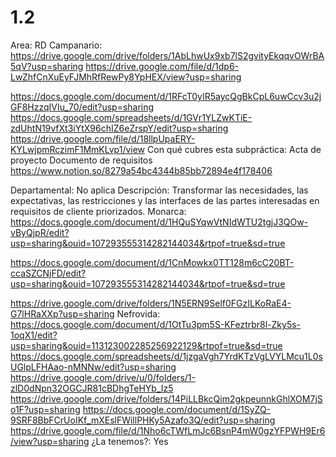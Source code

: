 # 1.2

Area: RD
Campanario: https://drive.google.com/drive/folders/1AbLhwUx9xb7lS2gvityEkqqvOWrBA5qV?usp=sharing
https://drive.google.com/file/d/1dp6-LwZhfCnXuEyFJMhRfRewPy8YpHEX/view?usp=sharing

https://docs.google.com/document/d/1RFcT0yIR5aycQgBkCpL6uwCcv3u2jGF8HzzqIVIu_70/edit?usp=sharing
https://docs.google.com/spreadsheets/d/1GVr1YLZwKTiE-zdUhtN19vfXt3iYtX96chIZ6eZrspY/edit?usp=sharing
https://drive.google.com/file/d/18llpUpaERY-KYLwjpmRczimF1MmKLvp1/view
Con qué cubres esta subpráctica: Acta de proyecto
Documento de requisitos
https://www.notion.so/8279a54bc4344b85bb72894e4f178406 


Departamental: No aplica
Descripción: Transformar las necesidades, las expectativas, las restricciones y las interfaces
de las partes interesadas en requisitos de cliente priorizados.
Monarca: https://docs.google.com/document/d/1HQuSYqwVtNIdWTU2tgjJ3QOw-vByQjpR/edit?usp=sharing&ouid=107293555314282144034&rtpof=true&sd=true

https://docs.google.com/document/d/1CnMowkx0TT128m6cC20BT-ccaSZCNjFD/edit?usp=sharing&ouid=107293555314282144034&rtpof=true&sd=true


https://drive.google.com/drive/folders/1N5ERN9Self0FGzILKoRaE4-G7lHRaXXp?usp=sharing
Nefrovida: https://docs.google.com/document/d/1OtTu3pm5S-KFeztrbr8l-Zky5s-1oqX1/edit?usp=sharing&ouid=113123002285256922129&rtpof=true&sd=true
https://docs.google.com/spreadsheets/d/1jzgaVgh7YrdKTzVgLVYLMcu1L0sUGlpLFHAao-nMNNw/edit?usp=sharing
https://drive.google.com/drive/u/0/folders/1-zlD0dNpn32OGCJR81cBDhgTeHYb_Iz5
https://drive.google.com/drive/folders/14PiLLBkcQim2gkpeunnkGhlXOM7jSo1F?usp=sharing
https://docs.google.com/document/d/1SyZQ-9SRF8BbFCrUoIKf_mXEslFWillPHKy5Azafo3Q/edit?usp=sharing
https://drive.google.com/file/d/1Nho6cTWfLmJc6BsnP4mW0gzYFPWH9Er6/view?usp=sharing
¿La tenemos?: Yes